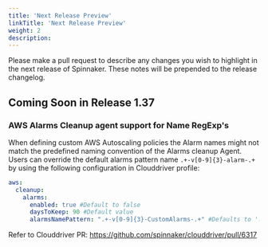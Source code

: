 ```yaml
---
title: 'Next Release Preview'
linkTitle: 'Next Release Preview'
weight: 2
description:
---
```


Please make a pull request to describe any changes you wish to highlight
in the next release of Spinnaker. These notes will be prepended to the release
changelog.

## Coming Soon in Release 1.37

### AWS Alarms Cleanup agent support for Name RegExp's
When defining custom AWS Autoscaling policies the Alarm names might not match the predefined naming convention of the 
Alarms cleanup Agent. Users can override the default alarms pattern name `.+-v[0-9]{3}-alarm-.+` by using the following
configuration in Clouddriver profile: 

```yaml
aws:
  cleanup:
    alarms:
      enabled: true #Default to false
      daysToKeep: 90 #Default value
      alarmsNamePattern: ".+-v[0-9]{3}-CustomAlarms-.+" #Defaults to '.+-v[0-9]{3}-alarm-.+'
```
Refer to Clouddriver PR: https://github.com/spinnaker/clouddriver/pull/6317 
